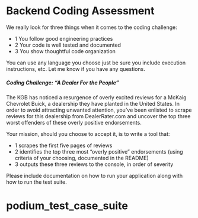 # Backend Coding Assessment

We really look for three things when it comes to the coding challenge: 

- 1 You follow good engineering practices
- 2 Your code is well tested and documented
- 3 You show thoughtful code organization

You can use any language you choose just be sure you include execution instructions, etc. Let me know if you have any questions.

##### Coding Challenge: “A Dealer For the People”

The KGB has noticed a resurgence of overly excited reviews for a McKaig Chevrolet Buick, a dealership they have planted in the United States. In order to avoid attracting unwanted attention, you’ve been enlisted to scrape reviews for this dealership from DealerRater.com and uncover the top three worst offenders of these overly positive endorsements.

Your mission, should you choose to accept it, is to write a tool that:

- 1 scrapes the first five pages of reviews
- 2 identifies the top three most “overly positive” endorsements (using criteria of your choosing, documented in the README)
- 3 outputs these three reviews to the console, in order of severity

Please include documentation on how to run your application along with how to run the test suite.
# podium_test_case_suite
